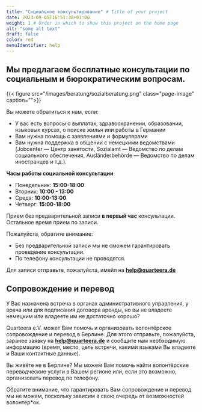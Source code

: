 ```yaml
---
title: "Социальное консультирование" # Title of your project
date: 2023-09-05T16:51:38+01:00
weight: 1 # Order in which to show this project on the home page
alt: "some alt text"
draft: false
color: red
menuIdentifier: help
---
```

## Мы предлагаем бесплатные консультации по социальным и бюрократическим вопросам.

{{< figure src="/images/beratung/sozialberatung.png" class="page-image" caption="">}}

Вы можете обратиться к нам, если:
* У вас есть вопросы о выплатах, здравоохранении, образовании, языковых курсах, о поиске жилья или работы в Германии
* Вам нужна помощь с заявлениями и формулярами
* Вам нужна поддержка в общении с немецкими ведомствами  (Jobcenter — Центр занятости, Sozialamt — Ведомство по делам социального обеспечения, Ausländerbehörde — Ведомство по делам иностранцев и т.д.).

**Часы работы социальной консультации**
* Понедельник: **15:00-18:00**
* Вторник: **10:00 - 13:00**
* Среда: **10:00-13:00**
* Четверг: **15:00-18:00**

Прием без предварительной записи **в первый час** консультации. Остальное время прием по записи.

Пожалуйста, обратите внимание:
* Без предварительной записи мы не сможем гарантировать проведение консультации.
* По телефону консультации не проводятся.

Для записи отправьте, пожалуйста, имейл на **help@quarteera.de**


## Сопровождение и перевод

У Вас назначена встреча в органах административного управления, у врача или для подписания договора аренды, но вы не владеете немецким или владеете им не достаточно хорошо?

Quarteera e.V. может Вам помочь и организовать волонтёрское сопровождение и перевод в Берлине. Для этого отправьте, пожалуйста, заранее заявку на **help@quarteera.de** и сообщите нам необходимую информацию (время, место, цель встречи, какими языками Вы владеете  и Ваши контактные данные).

Вы живёте не в Берлине? Мы можем Вам помочь найти волонтёрские переводческие услуги в Вашем регионе или, если это возможно, организовать перевод по телефону.

Обратите внимание, что гарантировать Вам сопровождение и перевод мы не можем, поскольку зависим в свою очередь от возможностей волонтёр\*ок.

